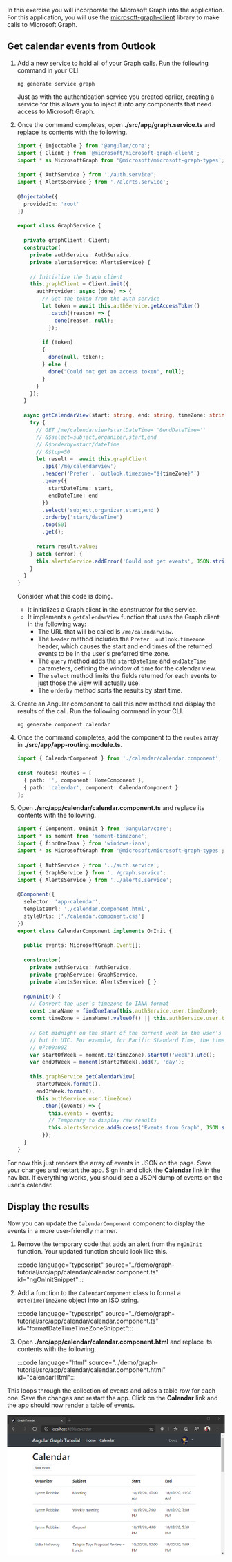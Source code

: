 <!-- markdownlint-disable MD002 MD041 -->

In this exercise you will incorporate the Microsoft Graph into the application. For this application, you will use the [microsoft-graph-client](https://github.com/microsoftgraph/msgraph-sdk-javascript) library to make calls to Microsoft Graph.

## Get calendar events from Outlook

1. Add a new service to hold all of your Graph calls. Run the following command in your CLI.

    ```Shell
    ng generate service graph
    ```

    Just as with the authentication service you created earlier, creating a service for this allows you to inject it into any components that need access to Microsoft Graph.

1. Once the command completes, open **./src/app/graph.service.ts** and replace its contents with the following.

    ```typescript
    import { Injectable } from '@angular/core';
    import { Client } from '@microsoft/microsoft-graph-client';
    import * as MicrosoftGraph from '@microsoft/microsoft-graph-types';

    import { AuthService } from './auth.service';
    import { AlertsService } from './alerts.service';

    @Injectable({
      providedIn: 'root'
    })

    export class GraphService {

      private graphClient: Client;
      constructor(
        private authService: AuthService,
        private alertsService: AlertsService) {

        // Initialize the Graph client
        this.graphClient = Client.init({
          authProvider: async (done) => {
            // Get the token from the auth service
            let token = await this.authService.getAccessToken()
              .catch((reason) => {
                done(reason, null);
              });

            if (token)
            {
              done(null, token);
            } else {
              done("Could not get an access token", null);
            }
          }
        });
      }

      async getCalendarView(start: string, end: string, timeZone: string): Promise<MicrosoftGraph.Event[]> {
        try {
          // GET /me/calendarview?startDateTime=''&endDateTime=''
          // &$select=subject,organizer,start,end
          // &$orderby=start/dateTime
          // &$top=50
          let result =  await this.graphClient
            .api('/me/calendarview')
            .header('Prefer', `outlook.timezone="${timeZone}"`)
            .query({
              startDateTime: start,
              endDateTime: end
            })
            .select('subject,organizer,start,end')
            .orderby('start/dateTime')
            .top(50)
            .get();

          return result.value;
        } catch (error) {
          this.alertsService.addError('Could not get events', JSON.stringify(error, null, 2));
        }
      }
    }
    ```

    Consider what this code is doing.

    - It initializes a Graph client in the constructor for the service.
    - It implements a `getCalendarView` function that uses the Graph client in the following way:
      - The URL that will be called is `/me/calendarview`.
      - The `header` method includes the `Prefer: outlook.timezone` header, which causes the start and end times of the returned events to be in the user's preferred time zone.
      - The `query` method adds the `startDateTime` and `endDateTime` parameters, defining the window of time for the calendar view.
      - The `select` method limits the fields returned for each events to just those the view will actually use.
      - The `orderby` method sorts the results by start time.

1. Create an Angular component to call this new method and display the results of the call. Run the following command in your CLI.

    ```Shell
    ng generate component calendar
    ```

1. Once the command completes, add the component to the `routes` array in **./src/app/app-routing.module.ts**.

    ```typescript
    import { CalendarComponent } from './calendar/calendar.component';

    const routes: Routes = [
      { path: '', component: HomeComponent },
      { path: 'calendar', component: CalendarComponent }
    ];
    ```

1. Open **./src/app/calendar/calendar.component.ts** and replace its contents with the following.

    ```typescript
    import { Component, OnInit } from '@angular/core';
    import * as moment from 'moment-timezone';
    import { findOneIana } from 'windows-iana';
    import * as MicrosoftGraph from '@microsoft/microsoft-graph-types';

    import { AuthService } from '../auth.service';
    import { GraphService } from '../graph.service';
    import { AlertsService } from '../alerts.service';

    @Component({
      selector: 'app-calendar',
      templateUrl: './calendar.component.html',
      styleUrls: ['./calendar.component.css']
    })
    export class CalendarComponent implements OnInit {

      public events: MicrosoftGraph.Event[];

      constructor(
        private authService: AuthService,
        private graphService: GraphService,
        private alertsService: AlertsService) { }

      ngOnInit() {
        // Convert the user's timezone to IANA format
        const ianaName = findOneIana(this.authService.user.timeZone);
        const timeZone = ianaName!.valueOf() || this.authService.user.timeZone;

        // Get midnight on the start of the current week in the user's timezone,
        // but in UTC. For example, for Pacific Standard Time, the time value would be
        // 07:00:00Z
        var startOfWeek = moment.tz(timeZone).startOf('week').utc();
        var endOfWeek = moment(startOfWeek).add(7, 'day');

        this.graphService.getCalendarView(
          startOfWeek.format(),
          endOfWeek.format(),
          this.authService.user.timeZone)
            .then((events) => {
              this.events = events;
              // Temporary to display raw results
              this.alertsService.addSuccess('Events from Graph', JSON.stringify(events, null, 2));
            });
      }
    }
    ```

For now this just renders the array of events in JSON on the page. Save your changes and restart the app. Sign in and click the **Calendar** link in the nav bar. If everything works, you should see a JSON dump of events on the user's calendar.

## Display the results

Now you can update the `CalendarComponent` component to display the events in a more user-friendly manner.

1. Remove the temporary code that adds an alert from the `ngOnInit` function. Your updated function should look like this.

    :::code language="typescript" source="../demo/graph-tutorial/src/app/calendar/calendar.component.ts" id="ngOnInitSnippet":::

1. Add a function to the `CalendarComponent` class to format a `DateTimeTimeZone` object into an ISO string.

    :::code language="typescript" source="../demo/graph-tutorial/src/app/calendar/calendar.component.ts" id="formatDateTimeTimeZoneSnippet":::

1. Open **./src/app/calendar/calendar.component.html** and replace its contents with the following.

    :::code language="html" source="../demo/graph-tutorial/src/app/calendar/calendar.component.html" id="calendarHtml":::

This loops through the collection of events and adds a table row for each one. Save the changes and restart the app. Click on the **Calendar** link and the app should now render a table of events.

![A screenshot of the table of events](./images/add-msgraph-01.png)
